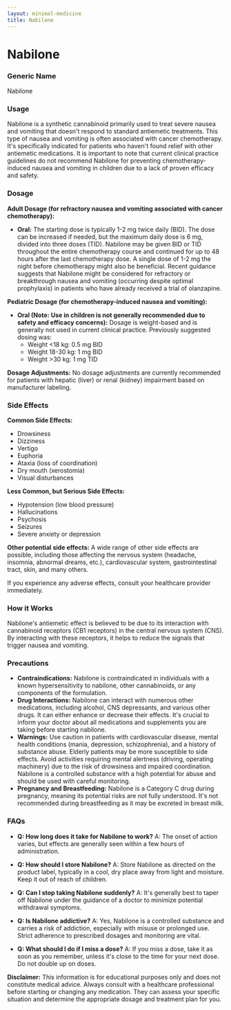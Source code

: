 ```yaml
---
layout: minimal-medicine
title: Nabilone
---
```


# Nabilone
### Generic Name
Nabilone

### Usage
Nabilone is a synthetic cannabinoid primarily used to treat severe nausea and vomiting that doesn't respond to standard antiemetic treatments.  This type of nausea and vomiting is often associated with cancer chemotherapy.  It's specifically indicated for patients who haven't found relief with other antiemetic medications.  It is important to note that current clinical practice guidelines do not recommend Nabilone for preventing chemotherapy-induced nausea and vomiting in children due to a lack of proven efficacy and safety.

### Dosage

**Adult Dosage (for refractory nausea and vomiting associated with cancer chemotherapy):**

* **Oral:** The starting dose is typically 1-2 mg twice daily (BID).  The dose can be increased if needed, but the maximum daily dose is 6 mg, divided into three doses (TID).  Nabilone may be given BID or TID throughout the entire chemotherapy course and continued for up to 48 hours after the last chemotherapy dose. A single dose of 1-2 mg the night before chemotherapy might also be beneficial.  Recent guidance suggests that Nabilone might be considered for refractory or breakthrough nausea and vomiting (occurring despite optimal prophylaxis) in patients who have already received a trial of olanzapine.

**Pediatric Dosage (for chemotherapy-induced nausea and vomiting):**

* **Oral (Note:  Use in children is not generally recommended due to safety and efficacy concerns):** Dosage is weight-based and is generally not used in current clinical practice.  Previously suggested dosing was:
    * Weight <18 kg: 0.5 mg BID
    * Weight 18-30 kg: 1 mg BID
    * Weight >30 kg: 1 mg TID


**Dosage Adjustments:**  No dosage adjustments are currently recommended for patients with hepatic (liver) or renal (kidney) impairment based on manufacturer labeling.

### Side Effects

**Common Side Effects:**

* Drowsiness
* Dizziness
* Vertigo
* Euphoria
* Ataxia (loss of coordination)
* Dry mouth (xerostomia)
* Visual disturbances

**Less Common, but Serious Side Effects:**

* Hypotension (low blood pressure)
* Hallucinations
* Psychosis
* Seizures
* Severe anxiety or depression

**Other potential side effects:**  A wide range of other side effects are possible, including those affecting the nervous system (headache, insomnia, abnormal dreams, etc.), cardiovascular system, gastrointestinal tract, skin, and many others.

If you experience any adverse effects, consult your healthcare provider immediately.


### How it Works

Nabilone's antiemetic effect is believed to be due to its interaction with cannabinoid receptors (CB1 receptors) in the central nervous system (CNS).  By interacting with these receptors, it helps to reduce the signals that trigger nausea and vomiting.

### Precautions

* **Contraindications:** Nabilone is contraindicated in individuals with a known hypersensitivity to nabilone, other cannabinoids, or any components of the formulation.
* **Drug Interactions:** Nabilone can interact with numerous other medications, including alcohol, CNS depressants, and various other drugs. It can either enhance or decrease their effects.  It's crucial to inform your doctor about all medications and supplements you are taking before starting nabilone.
* **Warnings:** Use caution in patients with cardiovascular disease, mental health conditions (mania, depression, schizophrenia), and a history of substance abuse.  Elderly patients may be more susceptible to side effects.  Avoid activities requiring mental alertness (driving, operating machinery) due to the risk of drowsiness and impaired coordination.  Nabilone is a controlled substance with a high potential for abuse and should be used with careful monitoring.
* **Pregnancy and Breastfeeding:** Nabilone is a Category C drug during pregnancy, meaning its potential risks are not fully understood.  It's not recommended during breastfeeding as it may be excreted in breast milk.

### FAQs

* **Q: How long does it take for Nabilone to work?** A: The onset of action varies, but effects are generally seen within a few hours of administration.

* **Q: How should I store Nabilone?** A: Store Nabilone as directed on the product label, typically in a cool, dry place away from light and moisture.  Keep it out of reach of children.

* **Q: Can I stop taking Nabilone suddenly?** A:  It's generally best to taper off Nabilone under the guidance of a doctor to minimize potential withdrawal symptoms.

* **Q: Is Nabilone addictive?** A:  Yes, Nabilone is a controlled substance and carries a risk of addiction, especially with misuse or prolonged use.  Strict adherence to prescribed dosages and monitoring are vital.

* **Q: What should I do if I miss a dose?** A:  If you miss a dose, take it as soon as you remember, unless it's close to the time for your next dose. Do not double up on doses.

**Disclaimer:** This information is for educational purposes only and does not constitute medical advice. Always consult with a healthcare professional before starting or changing any medication.  They can assess your specific situation and determine the appropriate dosage and treatment plan for you.
